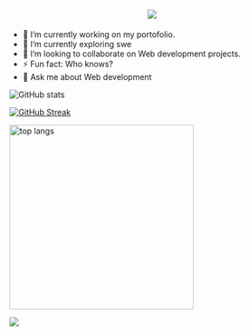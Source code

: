 <h1 align="center">
    <img src="https://readme-typing-svg.herokuapp.com/?font=Righteous&size=35&center=true&vCenter=true&width=1000&height=70&duration=4000&lines=Hi+There!+👋;+I'm+Ridwanullah+popularly+known+as+DanonymousCoder+!;" />

</h1>

- 🔭 I’m currently working on my portofolio.
- 🌱 I’m currently exploring swe
- 👯 I’m looking to collaborate on Web development projects.
- ⚡ Fun fact: Who knows?
- 💬 Ask me about Web development

<!--
**DanonymousCoder/DanonymousCoder** is a ✨ _special_ ✨ repository because its `README.md` (this file) appears on your GitHub profile.

Here are some ideas to get you started:

- 🔭 I’m currently working on a Library ...
- 🌱 I’m currently learning JavaScript, Python, C++ and Rust ...
- 👯 I’m looking to collaborate on Web development projects ... ...
-->


![GitHub stats](https://github-readme-stats.vercel.app/api?username=DanonymousCoder&theme=dark&hide_border=false&include_all_commits=true&count_private=true)

[![GitHub Streak](https://streak-stats.demolab.com?user=DanonymousCoder&theme=dark&border_radius=8.5)](https://git.io/streak-stats)
    
<img width=325 align="center" src="https://github-readme-stats-salesp07.vercel.app/api/top-langs/?username=salesp07&hide=HTML&langs_count=8&layout=compact&theme=react&border_radius=10&size_weight=0.5&count_weight=0.5&exclude_repo=github-readme-stats" alt="top langs" />







  [![](https://visitcount.itsvg.in/api?id=dmystical-coder&icon=0&color=0)](https://visitcount.itsvg.in)
